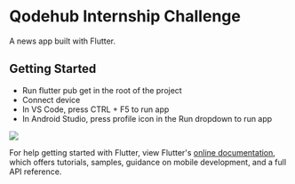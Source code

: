 # Qodehub Internship Challenge

A news app built with Flutter.

## Getting Started

- Run flutter pub get in the root of the project
- Connect device
- In VS Code, press CTRL + F5 to run app
- In Android Studio, press profile icon in the Run dropdown to run app

![](/assets/qodehub_challenge.gif)

For help getting started with Flutter, view Flutter's
[online documentation](https://flutter.dev/docs), which offers tutorials,
samples, guidance on mobile development, and a full API reference.
